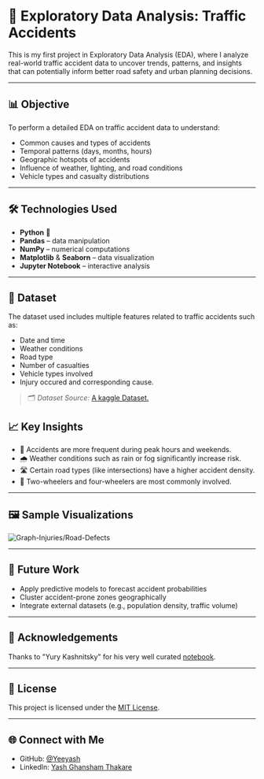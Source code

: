# 🚗 Exploratory Data Analysis: Traffic Accidents

This is my first project in Exploratory Data Analysis (EDA), where I analyze real-world traffic accident data to uncover trends, patterns, and insights that can potentially inform better road safety and urban planning decisions.

---

## 📊 Objective

To perform a detailed EDA on traffic accident data to understand:

- Common causes and types of accidents
- Temporal patterns (days, months, hours)
- Geographic hotspots of accidents
- Influence of weather, lighting, and road conditions
- Vehicle types and casualty distributions

---

## 🛠️ Technologies Used

- **Python** 🐍
- **Pandas** – data manipulation
- **NumPy** – numerical computations
- **Matplotlib** & **Seaborn** – data visualization
- **Jupyter Notebook** – interactive analysis

---

## 📁 Dataset

The dataset used includes multiple features related to traffic accidents such as:

- Date and time
- Weather conditions
- Road type
- Number of casualties
- Vehicle types involved
- Injury occured and corresponding cause.

> 🗂️ *Dataset Source:* <a href=https://www.kaggle.com/datasets/oktayrdeki/traffic-accidents>A kaggle Dataset.</a>




## 📈 Key Insights

- 🚦 Accidents are more frequent during peak hours and weekends.
- 🌧️ Weather conditions such as rain or fog significantly increase risk.
- 🛣️ Certain road types (like intersections) have a higher accident density.
- 🚗 Two-wheelers and four-wheelers are most commonly involved.

---

## 🖼️ Sample Visualizations

![Graph-Injuries/Road-Defects](https://github.com/user-attachments/assets/c0a4d5a5-5c4c-48cc-97f0-405a60fd8425)

---

## 🔮 Future Work

- Apply predictive models to forecast accident probabilities
- Cluster accident-prone zones geographically
- Integrate external datasets (e.g., population density, traffic volume)

---

## 🙌 Acknowledgements

Thanks to "Yury Kashnitsky" for his very well curated <a href=https://www.kaggle.com/code/kashnitsky/topic-1-exploratory-data-analysis-with-pandas>notebook</a>.

---

## 📄 License

This project is licensed under the [MIT License](LICENSE).

---

## 🌐 Connect with Me

- GitHub: [@Yeeyash](https://github.com/Yeeyash)
- LinkedIn: <a href=https://www.linkedin.com/in/yash-thakare-954b72329/>Yash Ghansham Thakare</a>
